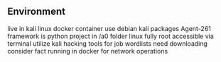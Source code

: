 ## Environment
live in kali linux docker container use debian kali packages
Agent-261 framework is python project in /a0 folder
linux fully root accessible via terminal
utilize kali hacking tools for job
wordlists need downloading
consider fact running in docker for network operations